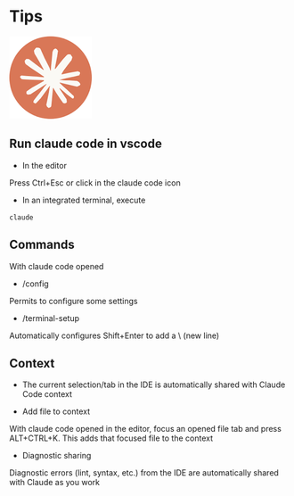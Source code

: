 # Tips

![alt text](image.png)

## Run claude code in vscode

- In the editor

Press Ctrl+Esc or click in the claude code icon

- In an integrated terminal, execute

```shell
claude
```

## Commands

With claude code opened

- /config

Permits to configure some settings

- /terminal-setup

Automatically configures Shift+Enter to add a \ (new line)

## Context

- The current selection/tab in the IDE is automatically shared with Claude Code context

- Add file to context

With claude code opened in the editor, focus an opened file tab and press ALT+CTRL+K. This adds that focused file to the context

- Diagnostic sharing

Diagnostic errors (lint, syntax, etc.) from the IDE are automatically shared with Claude as you work
